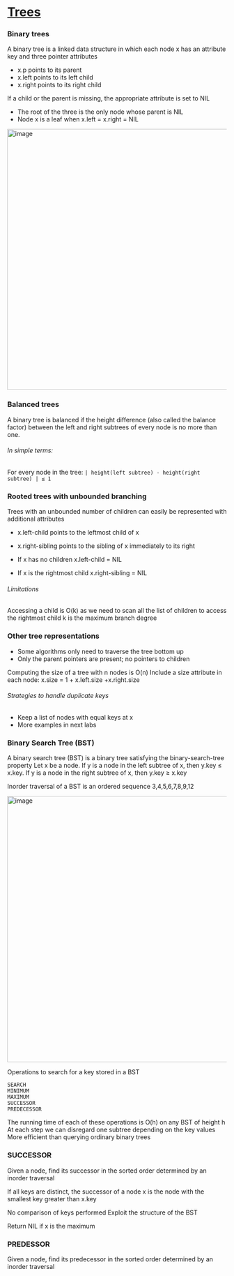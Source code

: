 # [Trees](https://github.com/Khair9/Year-2-CompSci-Notes/blob/main/AlgsData/AlgsData.md)
### Binary trees
A binary tree is a linked data structure in which each node x has an attribute key and three pointer attributes
 - x.p points to its parent
 - x.left points to its left child
 - x.right points to its right child

If a child or the parent is missing, the appropriate attribute is set to NIL
 - The root of the three is the only node whose parent is NIL
 - Node x is a leaf when x.left = x.right = NIL


<img width="598" alt="image" src="https://github.com/user-attachments/assets/ebb96c09-ff73-47a5-b2b2-f0d456aa5783" />

### Balanced trees

A binary tree is balanced if the height difference (also called the balance factor) between the left and right subtrees of every node is no more than one.

###### In simple terms:

For every node in the tree:
```| height(left subtree) - height(right subtree) | ≤ 1```

### Rooted trees with unbounded branching
Trees with an unbounded number of children can easily be represented with additional attributes
 - x.left-child points to the leftmost child of x
 - x.right-sibling points to the sibling of x immediately to its right

 - If x has no children x.left-child = NIL
 - If x is the rightmost child x.right-sibling = NIL

###### Limitations
Accessing a child is O(k) as we need to scan all the list of children to access the rightmost child
k is the maximum branch degree

### Other tree representations
- Some algorithms only need to traverse the tree bottom up
- Only the parent pointers are present; no pointers to children 

Computing the size of a tree with n nodes is O(n)
Include a size attribute in each node: x.size = 1 + x.left.size +x.right.size

###### Strategies to handle duplicate keys
- Keep a list of nodes with equal keys at x
- More examples in next labs


### Binary Search Tree (BST)
A binary search tree (BST) is a binary tree satisfying the binary-search-tree property
Let x be a node. If y is a node in the left subtree of x, then y.key ≤ x.key. If y is a node in the right subtree of x, then y.key ≥ x.key

Inorder traversal of a BST is an ordered sequence
3,4,5,6,7,8,9,12

<img width="610" alt="image" src="https://github.com/user-attachments/assets/5077dd66-c958-4ea7-a217-0de2b42a9dcc" />


Operations to search for a key stored in a BST
```
SEARCH
MINIMUM
MAXIMUM
SUCCESSOR
PREDECESSOR
```
The running time of each of these operations is O(h) on any BST of height h
At each step we can disregard one subtree depending on the key values
More efficient than querying ordinary binary trees

### SUCCESSOR
Given a node, find its successor in the sorted order determined by an inorder traversal

If all keys are distinct, the successor of a node x is the node with the smallest key greater than x.key

No comparison of keys performed
Exploit the structure of the BST

Return NIL if x is the maximum

### PREDESSOR
Given a node, find its predecessor in the sorted order determined by an inorder traversal






